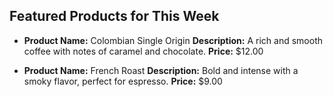 ## Featured Products for This Week

- **Product Name:** Colombian Single Origin
  **Description:** A rich and smooth coffee with notes of caramel and chocolate.
  **Price:** $12.00

- **Product Name:** French Roast
  **Description:** Bold and intense with a smoky flavor, perfect for espresso.
  **Price:** $9.00

